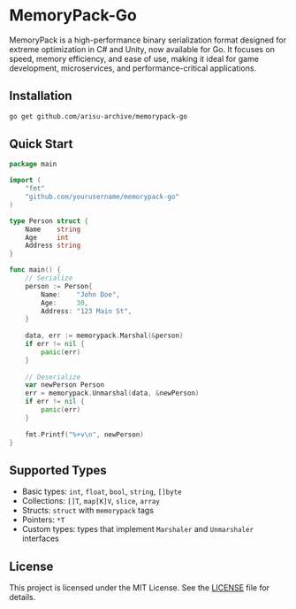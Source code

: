 # MemoryPack-Go

MemoryPack is a high-performance binary serialization format designed for extreme optimization in C# and Unity, now available for Go. It focuses on speed, memory efficiency, and ease of use, making it ideal for game development, microservices, and performance-critical applications.

## Installation

```bash
go get github.com/arisu-archive/memorypack-go
```

## Quick Start

```go
package main

import (
    "fmt"
    "github.com/yourusername/memorypack-go"
)

type Person struct {
    Name    string
    Age     int
    Address string
}

func main() {
    // Serialize
    person := Person{
        Name:    "John Doe",
        Age:     30,
        Address: "123 Main St",
    }
    
    data, err := memorypack.Marshal(&person)
    if err != nil {
        panic(err)
    }
    
    // Deserialize
    var newPerson Person
    err = memorypack.Unmarshal(data, &newPerson)
    if err != nil {
        panic(err)
    }
    
    fmt.Printf("%+v\n", newPerson)
}
```

## Supported Types

- Basic types: `int`, `float`, `bool`, `string`, `[]byte`
- Collections: `[]T`, `map[K]V`, `slice`, `array`
- Structs: `struct` with `memorypack` tags
- Pointers: `*T`
- Custom types: types that implement `Marshaler` and `Unmarshaler` interfaces

## License

This project is licensed under the MIT License. See the [LICENSE](LICENSE) file for details.
